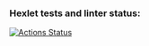 ### Hexlet tests and linter status:
[![Actions Status](https://github.com/lsreg/frontend-project-lvl1/workflows/hexlet-check/badge.svg)](https://github.com/lsreg/frontend-project-lvl1/actions)
